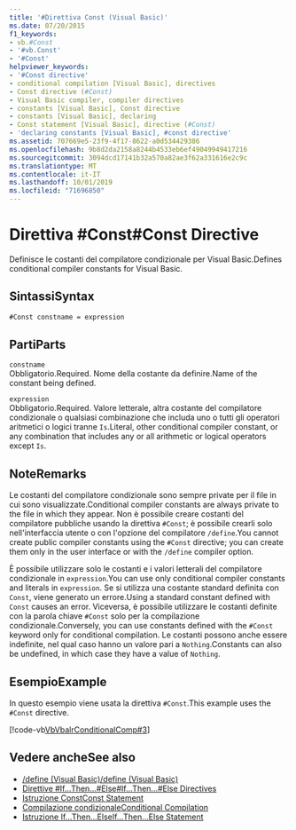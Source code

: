 ```yaml
---
title: '#Direttiva Const (Visual Basic)'
ms.date: 07/20/2015
f1_keywords:
- vb.#Const
- '#vb.Const'
- '#Const'
helpviewer_keywords:
- '#Const directive'
- conditional compilation [Visual Basic], directives
- Const directive (#Const)
- Visual Basic compiler, compiler directives
- constants [Visual Basic], Const directive
- constants [Visual Basic], declaring
- Const statement [Visual Basic], directive (#Const)
- 'declaring constants [Visual Basic], #const directive'
ms.assetid: 707669e5-23f9-4f17-8622-a0d534429386
ms.openlocfilehash: 9b8d2da2158a8244b4533eb6ef49049949417216
ms.sourcegitcommit: 3094dcd17141b32a570a82ae3f62a331616e2c9c
ms.translationtype: MT
ms.contentlocale: it-IT
ms.lasthandoff: 10/01/2019
ms.locfileid: "71696850"
---
```

# <a name="const-directive"></a><span data-ttu-id="a6dd8-102">Direttiva #Const</span><span class="sxs-lookup"><span data-stu-id="a6dd8-102">#Const Directive</span></span>
<span data-ttu-id="a6dd8-103">Definisce le costanti del compilatore condizionale per Visual Basic.</span><span class="sxs-lookup"><span data-stu-id="a6dd8-103">Defines conditional compiler constants for Visual Basic.</span></span>  
  
## <a name="syntax"></a><span data-ttu-id="a6dd8-104">Sintassi</span><span class="sxs-lookup"><span data-stu-id="a6dd8-104">Syntax</span></span>  
  
```vb  
#Const constname = expression  
```  
  
## <a name="parts"></a><span data-ttu-id="a6dd8-105">Parti</span><span class="sxs-lookup"><span data-stu-id="a6dd8-105">Parts</span></span>  
 `constname`  
 <span data-ttu-id="a6dd8-106">Obbligatorio.</span><span class="sxs-lookup"><span data-stu-id="a6dd8-106">Required.</span></span> <span data-ttu-id="a6dd8-107">Nome della costante da definire.</span><span class="sxs-lookup"><span data-stu-id="a6dd8-107">Name of the constant being defined.</span></span>  
  
 `expression`  
 <span data-ttu-id="a6dd8-108">Obbligatorio.</span><span class="sxs-lookup"><span data-stu-id="a6dd8-108">Required.</span></span> <span data-ttu-id="a6dd8-109">Valore letterale, altra costante del compilatore condizionale o qualsiasi combinazione che includa uno o tutti gli operatori aritmetici o logici tranne `Is`.</span><span class="sxs-lookup"><span data-stu-id="a6dd8-109">Literal, other conditional compiler constant, or any combination that includes any or all arithmetic or logical operators except `Is`.</span></span>  
  
## <a name="remarks"></a><span data-ttu-id="a6dd8-110">Note</span><span class="sxs-lookup"><span data-stu-id="a6dd8-110">Remarks</span></span>  
 <span data-ttu-id="a6dd8-111">Le costanti del compilatore condizionale sono sempre private per il file in cui sono visualizzate.</span><span class="sxs-lookup"><span data-stu-id="a6dd8-111">Conditional compiler constants are always private to the file in which they appear.</span></span> <span data-ttu-id="a6dd8-112">Non è possibile creare costanti del compilatore pubbliche usando la direttiva `#Const`; è possibile crearli solo nell'interfaccia utente o con l'opzione del compilatore `/define`.</span><span class="sxs-lookup"><span data-stu-id="a6dd8-112">You cannot create public compiler constants using the `#Const` directive; you can create them only in the user interface or with the `/define` compiler option.</span></span>  
  
 <span data-ttu-id="a6dd8-113">È possibile utilizzare solo le costanti e i valori letterali del compilatore condizionale in `expression`.</span><span class="sxs-lookup"><span data-stu-id="a6dd8-113">You can use only conditional compiler constants and literals in `expression`.</span></span> <span data-ttu-id="a6dd8-114">Se si utilizza una costante standard definita con `Const`, viene generato un errore.</span><span class="sxs-lookup"><span data-stu-id="a6dd8-114">Using a standard constant defined with `Const` causes an error.</span></span> <span data-ttu-id="a6dd8-115">Viceversa, è possibile utilizzare le costanti definite con la parola chiave `#Const` solo per la compilazione condizionale.</span><span class="sxs-lookup"><span data-stu-id="a6dd8-115">Conversely, you can use constants defined with the `#Const` keyword only for conditional compilation.</span></span> <span data-ttu-id="a6dd8-116">Le costanti possono anche essere indefinite, nel qual caso hanno un valore pari a `Nothing`.</span><span class="sxs-lookup"><span data-stu-id="a6dd8-116">Constants can also be undefined, in which case they have a value of `Nothing`.</span></span>  
  
## <a name="example"></a><span data-ttu-id="a6dd8-117">Esempio</span><span class="sxs-lookup"><span data-stu-id="a6dd8-117">Example</span></span>  
 <span data-ttu-id="a6dd8-118">In questo esempio viene usata la direttiva `#Const`.</span><span class="sxs-lookup"><span data-stu-id="a6dd8-118">This example uses the `#Const` directive.</span></span>  
  
 [!code-vb[VbVbalrConditionalComp#3](~/samples/snippets/visualbasic/VS_Snippets_VBCSharp/VbVbalrConditionalComp/VB/Class1.vb#3)]  
  
## <a name="see-also"></a><span data-ttu-id="a6dd8-119">Vedere anche</span><span class="sxs-lookup"><span data-stu-id="a6dd8-119">See also</span></span>

- [<span data-ttu-id="a6dd8-120">/define (Visual Basic)</span><span class="sxs-lookup"><span data-stu-id="a6dd8-120">/define (Visual Basic)</span></span>](../../../visual-basic/reference/command-line-compiler/define.md)
- [<span data-ttu-id="a6dd8-121">Direttive #If...Then...#Else</span><span class="sxs-lookup"><span data-stu-id="a6dd8-121">#If...Then...#Else Directives</span></span>](../../../visual-basic/language-reference/directives/if-then-else-directives.md)
- [<span data-ttu-id="a6dd8-122">Istruzione Const</span><span class="sxs-lookup"><span data-stu-id="a6dd8-122">Const Statement</span></span>](../../../visual-basic/language-reference/statements/const-statement.md)
- [<span data-ttu-id="a6dd8-123">Compilazione condizionale</span><span class="sxs-lookup"><span data-stu-id="a6dd8-123">Conditional Compilation</span></span>](../../../visual-basic/programming-guide/program-structure/conditional-compilation.md)
- [<span data-ttu-id="a6dd8-124">Istruzione If...Then...Else</span><span class="sxs-lookup"><span data-stu-id="a6dd8-124">If...Then...Else Statement</span></span>](../../../visual-basic/language-reference/statements/if-then-else-statement.md)
